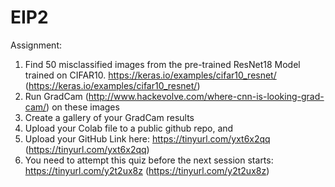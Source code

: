 # EIP2
Assignment:

1. Find 50 misclassified images from the pre-trained ResNet18 Model trained on CIFAR10.
https://keras.io/examples/cifar10_resnet/ (https://keras.io/examples/cifar10_resnet/)
2. Run GradCam (http://www.hackevolve.com/where-cnn-is-looking-grad-cam/) on these images
3. Create a gallery of your GradCam results
4. Upload your Colab file to a public github repo, and
5. Upload your GitHub Link here: https://tinyurl.com/yxt6x2qq
(https://tinyurl.com/yxt6x2qq)
6. You need to attempt this quiz before the next session starts: https://tinyurl.com/y2t2ux8z
(https://tinyurl.com/y2t2ux8z)
